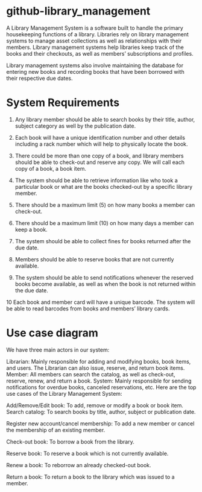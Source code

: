 # github-library_management

A Library Management System is a software built to handle the primary housekeeping functions of a library. Libraries rely on library management systems to manage asset collections as well as relationships with their members. Library management systems help libraries keep track of the books and their checkouts, as well as members’ subscriptions and profiles.

Library management systems also involve maintaining the database for entering new books and recording books that have been borrowed with their respective due dates.

# System Requirements

1. Any library member should be able to search books by their title, author, subject category as well by the publication date.

2. Each book will have a unique identification number and other details including a rack number which will help to physically locate the book.

3. There could be more than one copy of a book, and library members should be able to check-out and reserve any copy. We will call each copy of a book, a book item.

4. The system should be able to retrieve information like who took a particular book or what are the books checked-out by a specific library member.

5. There should be a maximum limit (5) on how many books a member can check-out.

6. There should be a maximum limit (10) on how many days a member can keep a book.

7. The system should be able to collect fines for books returned after the due date.

8. Members should be able to reserve books that are not currently available.

9. The system should be able to send notifications whenever the reserved books become available, as well as when the book is not returned within the due date.

10 Each book and member card will have a unique barcode. The system will be able to read barcodes from books and members’ library cards.

# Use case diagram

We have three main actors in our system:

Librarian: Mainly responsible for adding and modifying books, book items, and users. The Librarian can also issue, reserve, and return book items.
Member: All members can search the catalog, as well as check-out, reserve, renew, and return a book.
System: Mainly responsible for sending notifications for overdue books, canceled reservations, etc.
Here are the top use cases of the Library Management System:

Add/Remove/Edit book: To add, remove or modify a book or book item.
Search catalog: To search books by title, author, subject or publication date.

Register new account/cancel membership: To add a new member or cancel the membership of an existing member.

Check-out book: To borrow a book from the library.

Reserve book: To reserve a book which is not currently available.

Renew a book: To reborrow an already checked-out book.

Return a book: To return a book to the library which was issued to a member.


